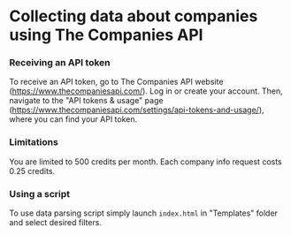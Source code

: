 # Collecting data about companies using The Companies API
### Receiving an API token
To receive an API token, go to The Companies API website (https://www.thecompaniesapi.com/). Log in or create your account. Then, navigate to the "API tokens & usage" page (https://www.thecompaniesapi.com/settings/api-tokens-and-usage/), where you can find your API token.
### Limitations
You are limited to 500 credits per month. Each company info request costs 0.25 credits.
### Using a script
To use data parsing script simply launch `index.html` in "Templates" folder and select desired filters.
